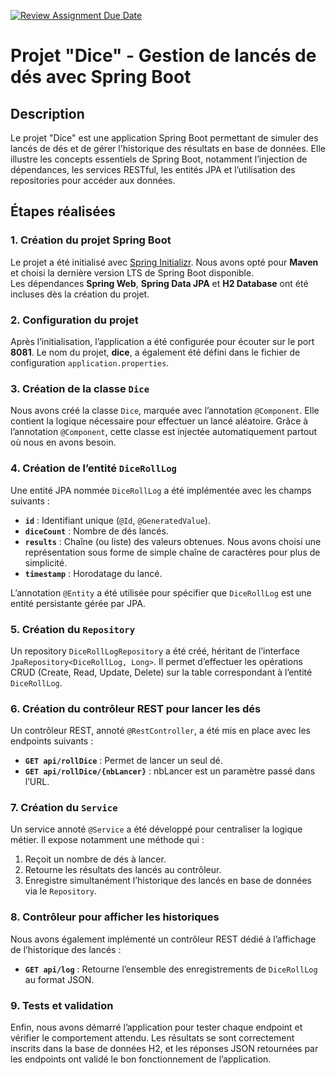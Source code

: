 [![Review Assignment Due Date](https://classroom.github.com/assets/deadline-readme-button-22041afd0340ce965d47ae6ef1cefeee28c7c493a6346c4f15d667ab976d596c.svg)](https://classroom.github.com/a/QGf4F8_h)

# Projet "Dice" - Gestion de lancés de dés avec Spring Boot

## Description
Le projet "Dice" est une application Spring Boot permettant de simuler des lancés de dés et de gérer l'historique des résultats en base de données. Elle illustre les concepts essentiels de Spring Boot, notamment l’injection de dépendances, les services RESTful, les entités JPA et l’utilisation des repositories pour accéder aux données.

## Étapes réalisées

### 1. Création du projet Spring Boot
Le projet a été initialisé avec [Spring Initializr](https://start.spring.io/). Nous avons opté pour **Maven** et choisi la dernière version LTS de Spring Boot disponible.  
Les dépendances **Spring Web**, **Spring Data JPA** et **H2 Database** ont été incluses dès la création du projet.

### 2. Configuration du projet
Après l’initialisation, l’application a été configurée pour écouter sur le port **8081**. Le nom du projet, **dice**, a également été défini dans le fichier de configuration `application.properties`.

### 3. Création de la classe `Dice`
Nous avons créé la classe `Dice`, marquée avec l’annotation `@Component`. Elle contient la logique nécessaire pour effectuer un lancé aléatoire. Grâce à l’annotation `@Component`, cette classe est injectée automatiquement partout où nous en avons besoin.

### 4. Création de l’entité `DiceRollLog`
Une entité JPA nommée `DiceRollLog` a été implémentée avec les champs suivants :
- **`id`** : Identifiant unique (`@Id`, `@GeneratedValue`).
- **`diceCount`** : Nombre de dés lancés.
- **`results`** : Chaîne (ou liste) des valeurs obtenues. Nous avons choisi une représentation sous forme de simple chaîne de caractères pour plus de simplicité.
- **`timestamp`** : Horodatage du lancé.

L’annotation `@Entity` a été utilisée pour spécifier que `DiceRollLog` est une entité persistante gérée par JPA.

### 5. Création du `Repository`
Un repository `DiceRollLogRepository` a été créé, héritant de l’interface `JpaRepository<DiceRollLog, Long>`. Il permet d’effectuer les opérations CRUD (Create, Read, Update, Delete) sur la table correspondant à l’entité `DiceRollLog`.

### 6. Création du contrôleur REST pour lancer les dés
Un contrôleur REST, annoté `@RestController`, a été mis en place avec les endpoints suivants :
- **`GET api/rollDice`** : Permet de lancer un seul dé.
- **`GET api/rollDice/{nbLancer}`** : nbLancer est un paramètre passé dans l’URL.

### 7. Création du `Service`
Un service annoté `@Service` a été développé pour centraliser la logique métier. Il expose notamment une méthode qui :
1. Reçoit un nombre de dés à lancer.
2. Retourne les résultats des lancés au contrôleur.
3. Enregistre simultanément l’historique des lancés en base de données via le `Repository`.

### 8. Contrôleur pour afficher les historiques
Nous avons également implémenté un contrôleur REST dédié à l’affichage de l’historique des lancés :
- **`GET api/log`** : Retourne l’ensemble des enregistrements de `DiceRollLog` au format JSON.

### 9. Tests et validation
Enfin, nous avons démarré l’application pour tester chaque endpoint et vérifier le comportement attendu. Les résultats se sont correctement inscrits dans la base de données H2, et les réponses JSON retournées par les endpoints ont validé le bon fonctionnement de l’application.
